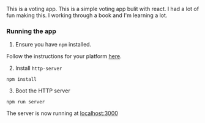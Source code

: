 This is a voting app. This is a simple voting app bulit with react. I had a lot of fun making this. I working through a book and I'm learning a lot.



### Running the app

1. Ensure you have `npm` installed.

Follow the instructions for your platform [here](https://github.com/npm/npm).

2. Install `http-server`

````
npm install
````

3. Boot the HTTP server

````
npm run server
````

The server is now running at [localhost:3000](localhost:3000)

